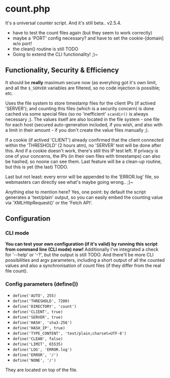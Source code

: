 # count.php
It's a universal counter script. And it's still beta.. v2.5.4.

* have to test the count files again (but they seem to work correctly)
* maybe a 'PORT' config necessary? and have to set the cookie-[domain] w/o port!
* the clean() routine is still TODO
* Going to extend the CLI functionality! ;)~

## Functionality, Security & Efficiency
It should be **really** maximum secure now (as everyhing got it's own limit, and all the
`$_SERVER` variables are filtered, so no code injection is possible; etc.

Uses the file system to store timestamp files for the client IPs (if actived 'SERVER'); and
counting this files (which is a security concern) is done cached via some special files (so
no 'inefficient' `scandir()` is always necessary ;). The values itself are also located in
the file system - one file for each host (secured auto-generation included, if you wish, and
also with a limit in their amount - if you don't create the value files manually ;).

If a cookie (if actived 'CLIENT') already confirmed that the client connected within the
'THRESHOLD' (2 hours atm), no 'SERVER' test will be done after this. And if a cookie doesn't
work, there's still this IP test left. If privacy is one of your concerns, the IPs (in their
own files with timestamps) can also be hashed, so noone can see them. Last feature will be
a clean-up routine, but this is yet (the last) TODO.

Last but not least: every error will be appended to the 'ERROR.log' file, so webmasters can
directly see what's maybe going wrong.. ;)~

Anything else to mention here? Yes, one point: by default the script generates a 'text/plain'
output, so you can easily embed the counting value via 'XMLHttpRequest()' or the 'Fetch API'.

## Configuration

### CLI mode
**You can test your own configuration (if it's valid) by running this script from command line
(CLI mode) now!** Additionally I've integrated a check for '--help' or '-?', but the output
is still TODO. And there'll be more CLI possibilities and argv parameters, including a short
output of all the counted values and also a synchronisation of count files (if they differ from
the real file count).

### Config parameters (define())

* `define('AUTO', 255)`
* `define('THRESHOLD', 7200)`
* `define('DIRECTORY', 'count')`
* `define('CLIENT', true)`
* `define('SERVER', true)`
* `define('HASH', 'sha3-256')`
* `define('HASH_IP', true)`
* `define('TYPE_CONTENT', 'text/plain;charset=UTF-8')`
* `define('CLEAN', false)`
* `define('LIMIT', 65535)`
* `define('LOG', 'ERROR.log')`
* `define('ERROR', '/')`
* `define('NONE', '/')`

They are located on top of the file.

